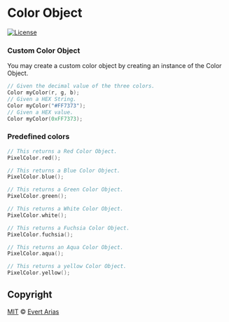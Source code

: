 # Color Object

[![License](http://img.shields.io/:license-mit-blue.svg)](http://doge.mit-license.org)



### Custom Color Object

You may create a custom color object by creating an instance of the Color Object.  

```` c++
// Given the decimal value of the three colors.
Color myColor(r, g, b);
// Given a HEX String. 
Color myColor("#FF7373");
// Given a HEX value.
Color myColor(0xFF7373);
````



### Predefined colors

```` c++
// This returns a Red Color Object.
PixelColor.red();

// This returns a Blue Color Object.
PixelColor.blue();

// This returns a Green Color Object.
PixelColor.green();

// This returns a White Color Object.
PixelColor.white();

// This returns a Fuchsia Color Object.
PixelColor.fuchsia();

// This returns an Aqua Color Object.
PixelColor.aqua();

// This returns a yellow Color Object.
PixelColor.yellow();
````



## Copyright

[MIT](../LICENSE.md) © [Evert Arias](https://ariascode.com)

